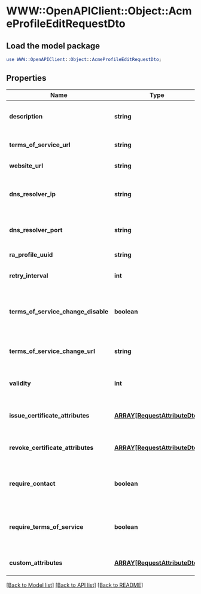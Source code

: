 # WWW::OpenAPIClient::Object::AcmeProfileEditRequestDto

## Load the model package
```perl
use WWW::OpenAPIClient::Object::AcmeProfileEditRequestDto;
```

## Properties
Name | Type | Description | Notes
------------ | ------------- | ------------- | -------------
**description** | **string** | Description of the ACME Profile | [optional] 
**terms_of_service_url** | **string** | Terms of Service URL | [optional] 
**website_url** | **string** | Website URL | [optional] 
**dns_resolver_ip** | **string** | DNS Resolver IP address | [optional] [default to &#39;System Default&#39;]
**dns_resolver_port** | **string** | DNS Resolver port number | [optional] [default to &#39;53&#39;]
**ra_profile_uuid** | **string** | RA Profile UUID | [optional] 
**retry_interval** | **int** | Retry interval for the Orders | [optional] [default to 30]
**terms_of_service_change_disable** | **boolean** | Disable new Orders due to change in Terms of Service | [optional] [default to false]
**terms_of_service_change_url** | **string** | Changes of Terms of Service URL | [optional] 
**validity** | **int** | Order Validity | [optional] [default to 36000]
**issue_certificate_attributes** | [**ARRAY[RequestAttributeDto]**](RequestAttributeDto.md) | List of Attributes to issue Certificate | 
**revoke_certificate_attributes** | [**ARRAY[RequestAttributeDto]**](RequestAttributeDto.md) | List of Attributes to revoke Certificate | 
**require_contact** | **boolean** | Require contact information for new Account | [optional] [default to false]
**require_terms_of_service** | **boolean** | Require new Account to agree on Terms of Service | [optional] [default to false]
**custom_attributes** | [**ARRAY[RequestAttributeDto]**](RequestAttributeDto.md) | List of Custom Attributes | [optional] 

[[Back to Model list]](../README.md#documentation-for-models) [[Back to API list]](../README.md#documentation-for-api-endpoints) [[Back to README]](../README.md)


